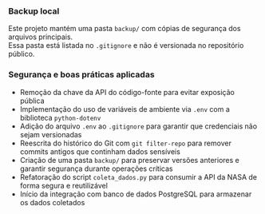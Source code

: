 ### Backup local

Este projeto mantém uma pasta `backup/` com cópias de segurança dos arquivos principais.  
Essa pasta está listada no `.gitignore` e não é versionada no repositório público.

### Segurança e boas práticas aplicadas

- Remoção da chave da API do código-fonte para evitar exposição pública
- Implementação do uso de variáveis de ambiente via `.env` com a biblioteca `python-dotenv`
- Adição do arquivo `.env` ao `.gitignore` para garantir que credenciais não sejam versionadas
- Reescrita do histórico do Git com `git filter-repo` para remover commits antigos que continham dados sensíveis
- Criação de uma pasta `backup/` para preservar versões anteriores e garantir segurança durante operações críticas
- Refatoração do script `coleta_dados.py` para consumir a API da NASA de forma segura e reutilizável
- Início da integração com banco de dados PostgreSQL para armazenar os dados coletados
